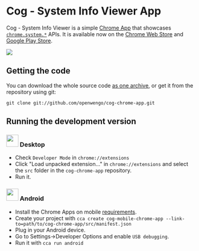 # Cog - System Info Viewer App

Cog - System Info Viewer is a simple [Chrome App](https://developer.chrome.com/apps/about_apps) that showcases [`chrome.system.*`](https://developer.chrome.com/extensions/declare_permissions#system.cpu) APIs. It is available now on the [Chrome Web Store](https://chrome.google.com/webstore/detail/difcjdggkffcfgcfconafogflmmaadco) and [Google Play Store](https://play.google.com/store/apps/details?id=com.github.beaufortfrancois.cog_chrome_app).

<img src="https://raw.githubusercontent.com/beaufortfrancois/cog-chrome-app/master/hero.png">

## Getting the code

You can download the whole source code [as one archive](https://github.com/openwengo/cog-chrome-app/archive/master.zip), or get it from the repository using git:

    git clone git://github.com/openwengo/cog-chrome-app.git

## Running the development version

### <img width="32px" height="32px" src="https://ssl.gstatic.com/images/icons/product/chrome-64.png"> Desktop

* Check `Developer Mode` in `chrome://extensions`
* Click "Load unpacked extension..." in `chrome://extensions` and select the `src` folder in the `cog-chrome-app` repository.
* Run it.

### <img width="32px" height="32px" src="https://ssl.gstatic.com/images/icons/product/android-64.png"> Android

* Install the Chrome Apps on mobile [requirements](https://github.com/MobileChromeApps/mobile-chrome-apps/blob/master/docs/Installation.md).
* Create your project with `cca create cog-mobile-chrome-app --link-to=path/to/cog-chrome-app/src/manifest.json`
* Plug in your Android device. 
* Go to Settings->Developer Options and enable `USB debugging`.
* Run it with `cca run android`
